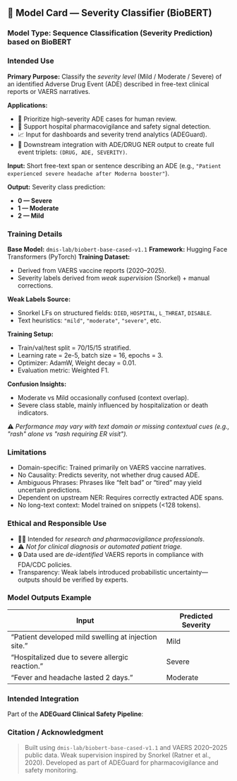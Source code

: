 ## 🧾 Model Card — Severity Classifier (BioBERT)
### **Model Type:** Sequence Classification (Severity Prediction) based on BioBERT

### **Intended Use**
**Primary Purpose:**
Classify the *severity level* (Mild / Moderate / Severe) of an identified Adverse Drug Event (ADE) described in free-text clinical reports or VAERS narratives.

**Applications:**
* 🔎 Prioritize high-severity ADE cases for human review.
* 🏥 Support hospital pharmacovigilance and safety signal detection.
* 📈 Input for dashboards and severity trend analytics (ADEGuard).
* 🔗 Downstream integration with ADE/DRUG NER output to create full event triplets: `(DRUG, ADE, SEVERITY)`.

**Input:**
Short free-text span or sentence describing an ADE (e.g., `"Patient experienced severe headache after Moderna booster"`).

**Output:**
Severity class prediction:
* **0 — Severe**
* **1 — Moderate**
* **2 — Mild**

### **Training Details**
**Base Model:** `dmis-lab/biobert-base-cased-v1.1`
**Framework:** Hugging Face Transformers (PyTorch)
**Training Dataset:**

* Derived from VAERS vaccine reports (2020–2025).
* Severity labels derived from *weak supervision* (Snorkel) + manual corrections.

**Weak Labels Source:**
* Snorkel LFs on structured fields: `DIED`, `HOSPITAL`, `L_THREAT`, `DISABLE`.
* Text heuristics: `"mild"`, `"moderate"`, `"severe"`,  etc.

**Training Setup:**
* Train/val/test split = 70/15/15 stratified.
* Learning rate = 2e-5, batch size = 16, epochs = 3.
* Optimizer: AdamW, Weight decay = 0.01.
* Evaluation metric: Weighted F1.


**Confusion Insights:**
* Moderate vs Mild occasionally confused (context overlap).
* Severe class stable, mainly influenced by hospitalization or death indicators.

⚠️ *Performance may vary with text domain or missing contextual cues (e.g., "rash" alone vs "rash requiring ER visit").*


### **Limitations**
* Domain-specific: Trained primarily on VAERS vaccine narratives.
* No Causality: Predicts severity, not whether drug caused ADE.
* Ambiguous Phrases: Phrases like “felt bad” or “tired” may yield uncertain predictions.
* Dependent on upstream NER: Requires correctly extracted ADE spans.
* No long-text context: Model trained on snippets (<128 tokens).


### **Ethical and Responsible Use**
* 🧑‍⚕️ Intended for *research and pharmacovigilance professionals*.
* ⚠️ *Not for clinical diagnosis or automated patient triage.*
* 🔒 Data used are *de-identified* VAERS reports in compliance with FDA/CDC policies.
* Transparency: Weak labels introduced probabilistic uncertainty—outputs should be verified by experts.


### **Model Outputs Example**
| Input                                                | Predicted Severity |
| ---------------------------------------------------- | ------------------ |
| “Patient developed mild swelling at injection site.” | Mild               |
| “Hospitalized due to severe allergic reaction.”      | Severe             |
| “Fever and headache lasted 2 days.”                  | Moderate           |



### **Intended Integration**
Part of the **ADEGuard Clinical Safety Pipeline**:


### **Citation / Acknowledgment**
> Built using `dmis-lab/biobert-base-cased-v1.1` and VAERS 2020–2025 public data.
> Weak supervision inspired by Snorkel (Ratner et al., 2020).
> Developed as part of ADEGuard for pharmacovigilance and safety monitoring.

